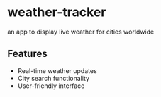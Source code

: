 # weather-tracker
an app to display live weather for cities worldwide
## Features
- Real-time weather updates
- City search functionality
- User-friendly interface

